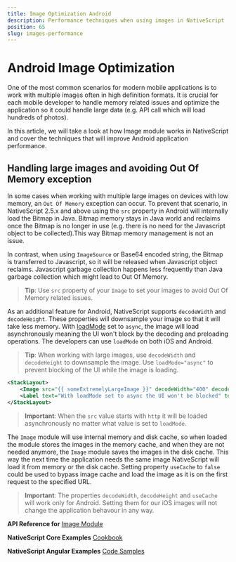```yaml
---
title: Image Optimization Android
description: Performance techniques when using images in NativeScript
position: 65
slug: images-performance
---
```


# Android Image Optimization

One of the most common scenarios for modern mobile applications is to work with multiple images often in high definition formats.
It is crucial for each mobile developer to handle memory related issues and optimize the application so it could handle large data (e.g. API call which will load hundreds of photos). 

In this article, we will take a look at how Image module works in NativeScript and 
cover the techniques that will improve Android application performance.

## Handling large images and avoiding Out Of Memory exception

In some cases when working with multiple large images on devices with low memory, an `Out Of Memory` exception can occur. To prevent that scenario, in NativeScript 2.5.x and above using the `src` property in Android will internally load the Bitmap in Java. Bitmap memory stays in Java world and reclaims once the Bitmap is no longer in use (e.g. there is no need for the Javascript object to be collected).This way Bitmap memory management is not an issue.

In contrast, when using `ImageSource` or Base64 encoded string, the Bitmap is transferred to Javascript, so it will be released when Javascript object reclaims. Javascript garbage collection happens less frequently than Java garbage collection which might lead to Out Of Memory.

> **Tip**: Use `src` property of your `Image` to set your images to avoid Out Of Memory related issues.

As an additional feature for Android, NativeScript supports `decodeWidth` and `decodeHeight`. These properties will downsample your image so that it will take less memory. With [loadMode](http://docs.nativescript.org/api-reference/modules/_ui_image_.html#loadmode) set to `async`, the image will load asynchronously meaning the UI won't block by the decoding and preloading operations. The developers can use `loadMode` on both iOS and Android.

> **Tip**: When working with large images, use `decodeWidth` and `decodeHeight` to downsample the image. Use `loadMode="async"` to prevent blocking of the UI while the image is loading.

```XML
<StackLayout>
    <Image src="{{ someExtremelyLargeImage }}" decodeWidth="400" decodeHeight="400" loadMode="async" />
    <Label text="With loadMode set to async the UI won't be blocked" textWrap="true" />
</StackLayout>
```

> **Important**: When the `src` value starts with `http` it will be loaded asynchronously no matter what value is set to `loadMode`.

The `Image` module will use internal memory and disk cache, so when loaded the module stores the images in the memory cache, and when they are not needed anymore, the `Image` module saves the images in the disk cache. This way the next time the application needs the same image NativeScript will load it from memory or the disk cache. Setting property `useCache` to `false` could be used to bypass image cache and load the image as it is on the first request to the specified URL.

> **Important**: The properties `decodeWidth`, `decodeHeight` and `useCache` will work only for Android. Setting them for our iOS images will not change the application behavour in any way.


**API Reference for** [Image Module](http://docs.nativescript.org/api-reference/modules/_ui_image_.html)

**NativeScript Core Examples**  [Cookbook](http://docs.nativescript.org/cookbook/ui/image)

**NativeScript Angular Examples**  [Code Samples](http://docs.nativescript.org/angular/code-samples/ui/image.html)



